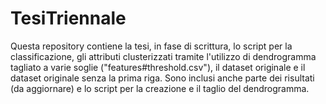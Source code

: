 # TesiTriennale

Questa repository contiene la tesi, in fase di scrittura, lo script per la classificazione, gli attributi clusterizzati tramite l'utilizzo di dendrogramma tagliato
a varie soglie ("features#threshold.csv"), il dataset originale e il dataset originale senza la prima riga.
Sono inclusi anche parte dei risultati (da aggiornare) e lo script per la creazione e il taglio del dendrogramma.
